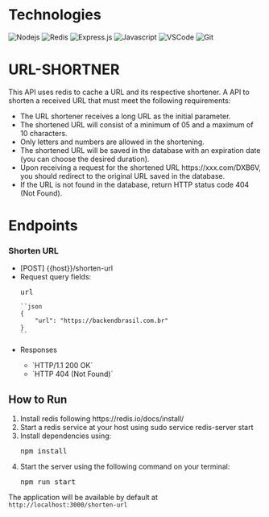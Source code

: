 # Technologies
![Nodejs](https://img.shields.io/badge/Nodejs-3C873A?style=for-the-badge&labelColor=black&logo=node.js&logoColor=3C873A)
![Redis](https://img.shields.io/badge/redis-%23DD0031.svg?style=for-the-badge&logo=redis&logoColor=white)
![Express.js](https://img.shields.io/badge/Express.js-000000?style=for-the-badge&logo=express&logoColor=white)
![Javascript](https://img.shields.io/badge/Javascript-F0DB4F?style=for-the-badge&labelColor=black&logo=javascript&logoColor=F0DB4F)
![VSCode](https://img.shields.io/badge/Visual_Studio-0078d7?style=for-the-badge&logo=visual%20studio&logoColor=white)
![Git](https://img.shields.io/badge/Git-F05032?style=for-the-badge&logo=git&logoColor=white)

# URL-SHORTNER
This API uses redis to cache a URL and its respective shortener.
A API to shorten a received URL that must meet the following requirements:
<ul>
  <li>The URL shortener receives a long URL as the initial parameter.</li>
  <li>The shortened URL will consist of a minimum of 05 and a maximum of 10 characters.</li>
  <li>Only letters and numbers are allowed in the shortening.</li>
  <li>The shortened URL will be saved in the database with an expiration date (you can choose the desired duration).</li>
  <li>Upon receiving a request for the shortened URL https://xxx.com/DXB6V, you should redirect to the original URL saved in the database.</li>
  <li>If the URL is not found in the database, return HTTP status code 404 (Not Found).</li>
</ul>

# Endpoints
<h3>Shorten URL</h3>
<ul>
  <li>[POST] {{host}}/shorten-url</li>
  <li>Request query fields: <pre>url</pre></li>
  
    ``json
    {
        "url": "https://backendbrasil.com.br"
    }
    ``
  <li>Responses</li>
  <ul>
    <li>`HTTP/1.1 200 OK`</li>
    <li>`HTTP 404 (Not Found)`</li>
  </ul>
</ul>

## How to Run
<ol>
    <li>Install redis following https://redis.io/docs/install/ </li>
    <li>Start a redis service at your host using sudo service redis-server start </li>
    <li>Install dependencies using: <pre>npm install</pre></li>
    <li>Start the server using the following command on your terminal: <pre>npm run start</pre></li>
</ol>
The application will be available by default at <code>http://localhost:3000/shorten-url</code>
